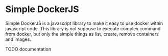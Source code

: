 # Simple DockerJS

Simple DockerJS is a javascript library to make it easy to use docker within javascript code. This library is not suppose to execute complex command from docker, but only the simple things as list, create, remove containers and images.


TODO documentation